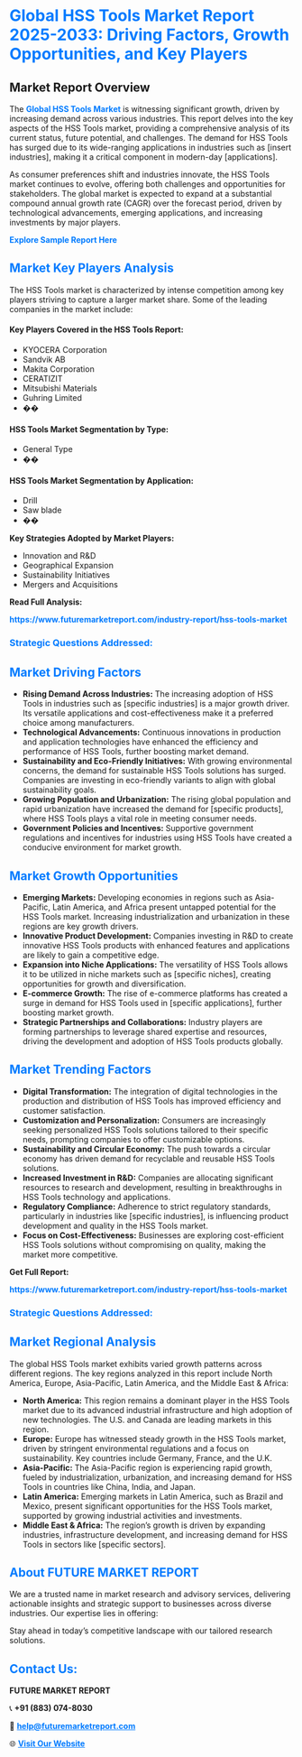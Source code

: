 <h1 style="color: #007BFF;">Global HSS Tools Market Report 2025-2033: Driving Factors, Growth Opportunities, and Key Players</h1>

<section id="overview">
<h2>Market Report Overview</h2>
<p>The <a href="https://www.futuremarketreport.com/industry-report/hss-tools-market" style="color: #007BFF; text-decoration: none;"><strong>Global HSS Tools Market</strong></a> is witnessing significant growth, driven by increasing demand across various industries. This report delves into the key aspects of the HSS Tools market, providing a comprehensive analysis of its current status, future potential, and challenges. The demand for HSS Tools has surged due to its wide-ranging applications in industries such as [insert industries], making it a critical component in modern-day [applications].</p>
<p>As consumer preferences shift and industries innovate, the HSS Tools market continues to evolve, offering both challenges and opportunities for stakeholders. The global market is expected to expand at a substantial compound annual growth rate (CAGR) over the forecast period, driven by technological advancements, emerging applications, and increasing investments by major players.</p>
</section>

<section id="overview">
<p><a href="https://www.futuremarketreport.com/request-sample/reportId=118426" style="color: #007BFF; text-decoration: none;"><strong>Explore Sample Report Here</strong></a></p>
</section>

<section id="key-players">
<h2 style="color: #007BFF;">Market Key Players Analysis</h2>
<p>The HSS Tools market is characterized by intense competition among key players striving to capture a larger market share. Some of the leading companies in the market include:</p>
<h4>Key Players Covered in the HSS Tools Report:</h4>
<ul><li>KYOCERA Corporation</li><li>Sandvik AB</li><li>Makita Corporation</li><li>CERATIZIT</li><li>Mitsubishi Materials</li><li>Guhring Limited</li><li>��</li></ul>
<h4>HSS Tools Market Segmentation by Type:</h4>
<ul><li>General Type</li><li>��</li></ul>

<h4>HSS Tools Market Segmentation by Application:</h4>
<ul><li>Drill</li><li>Saw blade</li><li>��</li></ul>
<p><strong>Key Strategies Adopted by Market Players:</strong></p>
<ul>
<li>Innovation and R&D</li>
<li>Geographical Expansion</li>
<li>Sustainability Initiatives</li>
<li>Mergers and Acquisitions</li>
</ul>
</section>

<section>
<p><strong>Read Full Analysis: </strong></p><a href="https://www.futuremarketreport.com/industry-report/hss-tools-market" style="color: #007BFF; text-decoration: none;"><strong>https://www.futuremarketreport.com/industry-report/hss-tools-market</strong></a>
<h3 style="color: #007BFF;">Strategic Questions Addressed:</h3>
</section>

<section id="driving-factors">
<h2 style="color: #007BFF;">Market Driving Factors</h2>
<ul>
<li><strong>Rising Demand Across Industries:</strong> The increasing adoption of HSS Tools in industries such as [specific industries] is a major growth driver. Its versatile applications and cost-effectiveness make it a preferred choice among manufacturers.</li>
<li><strong>Technological Advancements:</strong> Continuous innovations in production and application technologies have enhanced the efficiency and performance of HSS Tools, further boosting market demand.</li>
<li><strong>Sustainability and Eco-Friendly Initiatives:</strong> With growing environmental concerns, the demand for sustainable HSS Tools solutions has surged. Companies are investing in eco-friendly variants to align with global sustainability goals.</li>
<li><strong>Growing Population and Urbanization:</strong> The rising global population and rapid urbanization have increased the demand for [specific products], where HSS Tools plays a vital role in meeting consumer needs.</li>
<li><strong>Government Policies and Incentives:</strong> Supportive government regulations and incentives for industries using HSS Tools have created a conducive environment for market growth.</li>
</ul>
</section>

<section id="growth-opportunities">
<h2 style="color: #007BFF;">Market Growth Opportunities</h2>
<ul>
<li><strong>Emerging Markets:</strong> Developing economies in regions such as Asia-Pacific, Latin America, and Africa present untapped potential for the HSS Tools market. Increasing industrialization and urbanization in these regions are key growth drivers.</li>
<li><strong>Innovative Product Development:</strong> Companies investing in R&D to create innovative HSS Tools products with enhanced features and applications are likely to gain a competitive edge.</li>
<li><strong>Expansion into Niche Applications:</strong> The versatility of HSS Tools allows it to be utilized in niche markets such as [specific niches], creating opportunities for growth and diversification.</li>
<li><strong>E-commerce Growth:</strong> The rise of e-commerce platforms has created a surge in demand for HSS Tools used in [specific applications], further boosting market growth.</li>
<li><strong>Strategic Partnerships and Collaborations:</strong> Industry players are forming partnerships to leverage shared expertise and resources, driving the development and adoption of HSS Tools products globally.</li>
</ul>
</section>

<section id="trending-factors">
<h2 style="color: #007BFF;">Market Trending Factors</h2>
<ul>
<li><strong>Digital Transformation:</strong> The integration of digital technologies in the production and distribution of HSS Tools has improved efficiency and customer satisfaction.</li>
<li><strong>Customization and Personalization:</strong> Consumers are increasingly seeking personalized HSS Tools solutions tailored to their specific needs, prompting companies to offer customizable options.</li>
<li><strong>Sustainability and Circular Economy:</strong> The push towards a circular economy has driven demand for recyclable and reusable HSS Tools solutions.</li>
<li><strong>Increased Investment in R&D:</strong> Companies are allocating significant resources to research and development, resulting in breakthroughs in HSS Tools technology and applications.</li>
<li><strong>Regulatory Compliance:</strong> Adherence to strict regulatory standards, particularly in industries like [specific industries], is influencing product development and quality in the HSS Tools market.</li>
<li><strong>Focus on Cost-Effectiveness:</strong> Businesses are exploring cost-efficient HSS Tools solutions without compromising on quality, making the market more competitive.</li>
</ul>
</section>

<section>
<p><strong>Get Full Report: </strong></p><a href="https://www.futuremarketreport.com/industry-report/hss-tools-market" style="color: #007BFF; text-decoration: none;"><strong>https://www.futuremarketreport.com/industry-report/hss-tools-market</strong></a>
<h3 style="color: #007BFF;">Strategic Questions Addressed:</h3>
</section>


<section id="regional-analysis">
<h2 style="color: #007BFF;">Market Regional Analysis</h2>
<p>The global HSS Tools market exhibits varied growth patterns across different regions. The key regions analyzed in this report include North America, Europe, Asia-Pacific, Latin America, and the Middle East & Africa:</p>
<ul>
<li><strong>North America:</strong> This region remains a dominant player in the HSS Tools market due to its advanced industrial infrastructure and high adoption of new technologies. The U.S. and Canada are leading markets in this region.</li>
<li><strong>Europe:</strong> Europe has witnessed steady growth in the HSS Tools market, driven by stringent environmental regulations and a focus on sustainability. Key countries include Germany, France, and the U.K.</li>
<li><strong>Asia-Pacific:</strong> The Asia-Pacific region is experiencing rapid growth, fueled by industrialization, urbanization, and increasing demand for HSS Tools in countries like China, India, and Japan.</li>
<li><strong>Latin America:</strong> Emerging markets in Latin America, such as Brazil and Mexico, present significant opportunities for the HSS Tools market, supported by growing industrial activities and investments.</li>
<li><strong>Middle East & Africa:</strong> The region’s growth is driven by expanding industries, infrastructure development, and increasing demand for HSS Tools in sectors like [specific sectors].</li>
</ul>
</section>

<footer>
<h2 style="color: #007BFF;">About FUTURE MARKET REPORT</h2>
<p>We are a trusted name in market research and advisory services, delivering actionable insights and strategic support to businesses across diverse industries. Our expertise lies in offering:</p>

<p>Stay ahead in today’s competitive landscape with our tailored research solutions.</p>

<h2 style="color: #007BFF;">Contact Us:</h2>
<p><strong>FUTURE MARKET REPORT</strong></p>
<p>📞 <strong>+91 (883) 074-8030</strong></p>
<p>📧 <strong><a href="mailto:help@futuremarketreport.com" style="color: #007BFF;">help@futuremarketreport.com</a></strong></p>
<p>🌐 <strong><a href="https://www.futuremarketreport.com/" style="color: #007BFF;">Visit Our Website</a></strong></p>
</footer>